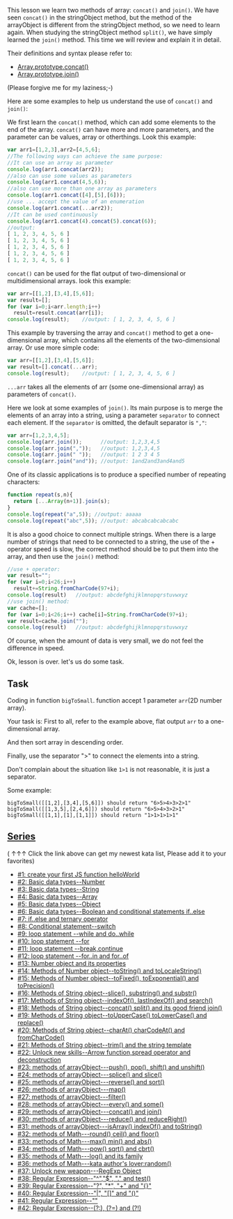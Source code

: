 This lesson we learn two methods of array: ```concat()``` and ```join()```. We have seen ```concat()``` in the stringObject method, but the method of the arrayObject  is different from the stringObject method, so we need to learn again. When studying the stringObject method ```split()```, we have simply learned the ```join()``` method.  This time we will review and explain it in detail.

Their definitions and syntax please refer to: 

- [Array.prototype.concat()](https://developer.mozilla.org/en-US/docs/Web/JavaScript/Reference/Global_Objects/Array/concat)
- [Array.prototype.join()](https://developer.mozilla.org/en-US/docs/Web/JavaScript/Reference/Global_Objects/Array/join)

(Please forgive me for my laziness;-)

Here are some examples to help us understand the use of ```concat()``` and ```join()```:

We first learn the ```concat()``` method, which can add some elements to the end of the array. ```concat()``` can have more and more parameters, and the parameter can be values, array or otherthings. Look this example:
```javascript
var arr1=[1,2,3],arr2=[4,5,6];
//The following ways can achieve the same purpose:
//It can use an array as parameter
console.log(arr1.concat(arr2));
//also can use some values as parameters
console.log(arr1.concat(4,5,6));
//also can use more than one array as parameters
console.log(arr1.concat([4],[5],[6]));
//use ... accept the value of an enumeration
console.log(arr1.concat(...arr2));
//It can be used continuously
console.log(arr1.concat(4).concat(5).concat(6)); 
//output:
[ 1, 2, 3, 4, 5, 6 ]
[ 1, 2, 3, 4, 5, 6 ]
[ 1, 2, 3, 4, 5, 6 ]
[ 1, 2, 3, 4, 5, 6 ]
[ 1, 2, 3, 4, 5, 6 ]
```
```concat()``` can be used for the flat output of two-dimensional or multidimensional arrays. look this example:
```javascript
var arr=[[1,2],[3,4],[5,6]];
var result=[];
for (var i=0;i<arr.length;i++) 
  result=result.concat(arr[i]);
console.log(result);    //output: [ 1, 2, 3, 4, 5, 6 ]
```
This example by traversing the array and ```concat()``` method to get a one-dimensional array, which contains all the elements of the two-dimensional array. Or use more simple code:
```javascript
var arr=[[1,2],[3,4],[5,6]];
var result=[].concat(...arr);
console.log(result);    //output: [ 1, 2, 3, 4, 5, 6 ]
```
```...arr``` takes all the elements of arr (some one-dimensional array) as parameters of ```concat()```.

Here we look at some examples of ```join()```. Its main purpose is to merge the elements of an array into a string, using a parameter ```separator``` to connect each element. If the ```separator``` is omitted, the default separator is ```","```:

```javascript
var arr=[1,2,3,4,5];
console.log(arr.join());      //output: 1,2,3,4,5
console.log(arr.join(","));   //output: 1,2,3,4,5
console.log(arr.join(" "));   //output: 1 2 3 4 5
console.log(arr.join("and")); //output: 1and2and3and4and5
```
One of its classic applications is to produce a specified number of repeating characters:
```javascript
function repeat(s,n){
  return [...Array(n+1)].join(s);
}
console.log(repeat("a",5)); //output: aaaaa
console.log(repeat("abc",5)); //output: abcabcabcabcabc
```
It is also a good choice to connect multiple strings. When there is a large number of strings that need to be connected to a string, the use of the + operator speed is slow, the correct method should be to put them into the array, and then use the ```join()``` method:
```javascript
//use + operator:
var result="";
for (var i=0;i<26;i++) 
  result+=String.fromCharCode(97+i);
console.log(result)   //output: abcdefghijklmnopqrstuvwxyz
//use join() method:
var cache=[];
for (var i=0;i<26;i++) cache[i]=String.fromCharCode(97+i);
var result=cache.join("");
console.log(result)   //output: abcdefghijklmnopqrstuvwxyz
```
Of course, when the amount of data is very small, we do not feel the difference in speed.

Ok, lesson is over. let's us do some task.

## Task

Coding in function ```bigToSmall```. function accept 1 parameter ```arr```(2D number array). 

Your task is: First to all, refer to the example above, flat output ```arr``` to a one-dimensional array.

And then sort array in descending order.

Finally, use the separator ">" to connect the elements into a string. 

Don't complain about the situation like ```1>1``` is not reasonable, it is just a separator.

Some example:
```
bigToSmall([[1,2],[3,4],[5,6]]) should return "6>5>4>3>2>1"
bigToSmall([[1,3,5],[2,4,6]]) should return "6>5>4>3>2>1"
bigToSmall([[1,1],[1],[1,1]]) should return "1>1>1>1>1"
```
   
    
## [Series](http://github.com/myjinxin2015/Katas-list-of-Training-JS-series)

( ↑↑↑ Click the link above can get my newest kata list, Please add it to your favorites)

 - [#1: create your first JS function helloWorld](http://www.codewars.com/kata/571ec274b1c8d4a61c0000c8)
 - [#2: Basic data types--Number](http://www.codewars.com/kata/571edd157e8954bab500032d)
 - [#3:  Basic data types--String](http://www.codewars.com/kata/571edea4b625edcb51000d8e)
 - [#4:  Basic data types--Array](http://www.codewars.com/kata/571effabb625ed9b0600107a)
 - [#5:  Basic data types--Object](http://www.codewars.com/kata/571f1eb77e8954a812000837)
 - [#6:  Basic data types--Boolean and conditional statements if..else](http://www.codewars.com/kata/571f832f07363d295d001ba8)
 - [#7:  if..else and ternary operator](http://www.codewars.com/kata/57202aefe8d6c514300001fd)
 - [#8: Conditional statement--switch](http://www.codewars.com/kata/572059afc2f4612825000d8a)
 - [#9: loop statement --while and do..while](http://www.codewars.com/kata/57216d4bcdd71175d6000560)
 - [#10: loop statement --for](http://www.codewars.com/kata/5721a78c283129e416000999)
 - [#11: loop statement --break,continue](http://www.codewars.com/kata/5721c189cdd71194c1000b9b)
 - [#12: loop statement --for..in and for..of](http://www.codewars.com/kata/5722b3f0bd5583cf44001000)
 - [#13: Number object and  its properties](http://www.codewars.com/kata/5722fd3ab7162a3a4500031f)
 - [#14: Methods of Number object--toString() and toLocaleString()](http://www.codewars.com/kata/57238ceaef9008adc7000603)
 - [#15: Methods of Number object--toFixed(), toExponential() and toPrecision()](http://www.codewars.com/kata/57256064856584bc47000611)
 - [#16: Methods of String object--slice(), substring() and substr()](http://www.codewars.com/kata/57274562c8dcebe77e001012)
 - [#17: Methods of String object--indexOf(), lastIndexOf() and search()](http://www.codewars.com/kata/57277a31e5e51450a4000010)
 - [#18: Methods of String object--concat() split() and its good friend join()](http://www.codewars.com/kata/57280481e8118511f7000ffa)
 - [#19: Methods of String object--toUpperCase() toLowerCase() and replace()](http://www.codewars.com/kata/5728203b7fc662a4c4000ef3)
 - [#20: Methods of String object--charAt() charCodeAt() and fromCharCode()](http://www.codewars.com/kata/57284d23e81185ae6200162a)
 - [#21: Methods of String object--trim() and the string template](http://www.codewars.com/kata/5729b103dd8bac11a900119e)
 - [#22: Unlock new skills--Arrow function,spread operator and deconstruction](http://www.codewars.com/kata/572ab0cfa3af384df7000ff8)
 - [#23: methods of arrayObject---push(), pop(), shift() and unshift()](http://www.codewars.com/kata/572af273a3af3836660014a1)
 - [#24: methods of arrayObject---splice() and slice()](http://www.codewars.com/kata/572cb264362806af46000793)
 - [#25: methods of arrayObject---reverse() and sort()](http://www.codewars.com/kata/572df796914b5ba27c000c90)
 - [#26: methods of arrayObject---map()](http://www.codewars.com/kata/572fdeb4380bb703fc00002c)
 - [#27: methods of arrayObject---filter()](http://www.codewars.com/kata/573023c81add650b84000429)
 - [#28: methods of arrayObject---every() and some()](http://www.codewars.com/kata/57308546bd9f0987c2000d07)
 - [#29: methods of arrayObject---concat() and join()](http://www.codewars.com/kata/5731861d05d14d6f50000626)
 - [#30: methods of arrayObject---reduce() and reduceRight()](http://www.codewars.com/kata/573156709a231dcec9000ee8)
 - [#31: methods of arrayObject---isArray() indexOf() and toString()](http://www.codewars.com/kata/5732b0351eb838d03300101d)
 - [#32: methods of Math---round() ceil() and floor()](http://www.codewars.com/kata/5732d3c9791aafb0e4001236)
 - [#33: methods of Math---max() min() and abs()](http://www.codewars.com/kata/5733d6c2d780e20173000baa)
 - [#34: methods of Math---pow() sqrt() and cbrt()](http://www.codewars.com/kata/5733f948d780e27df6000e33)
 - [#35: methods of Math---log() and its family](http://www.codewars.com/kata/57353de879ccaeb9f8000564)
 - [#36: methods of Math---kata author's lover:random()](http://www.codewars.com/kata/5735956413c2054a680009ec)
 - [#37: Unlock new weapon---RegExp Object](http://www.codewars.com/kata/5735e39313c205fe39001173)
 - [#38: Regular Expression--"^","$", "." and test()](http://www.codewars.com/kata/573975d3ac3eec695b0013e0)
 - [#39: Regular Expression--"?", "*", "+" and "{}"](http://www.codewars.com/kata/573bca07dffc1aa693000139)
 - [#40: Regular Expression--"|", "[]" and "()"](http://www.codewars.com/kata/573d11c48b97c0ad970002d4)
 - [#41: Regular Expression--"\"](http://www.codewars.com/kata/573e6831e3201f6a9b000971)
 - [#42: Regular Expression--(?:), (?=) and (?!)](http://www.codewars.com/kata/573fb9223f9793e485000453)
 